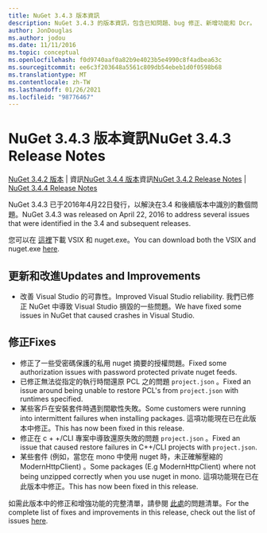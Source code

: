 ```yaml
---
title: NuGet 3.4.3 版本資訊
description: NuGet 3.4.3 的版本資訊，包含已知問題、bug 修正、新增功能和 Dcr。
author: JonDouglas
ms.author: jodou
ms.date: 11/11/2016
ms.topic: conceptual
ms.openlocfilehash: f0d9740aaf0a82b9e4023b5e4990c8f4adbea63c
ms.sourcegitcommit: ee6c3f203648a5561c809db54ebeb1d0f0598b68
ms.translationtype: MT
ms.contentlocale: zh-TW
ms.lasthandoff: 01/26/2021
ms.locfileid: "98776467"
---
```

# <a name="nuget-343-release-notes"></a><span data-ttu-id="04707-103">NuGet 3.4.3 版本資訊</span><span class="sxs-lookup"><span data-stu-id="04707-103">NuGet 3.4.3 Release Notes</span></span>

<span data-ttu-id="04707-104">[NuGet 3.4.2 版本](../release-notes/nuget-3.4.2.md)  |  資訊[NuGet 3.4.4 版本](../release-notes/nuget-3.4.4.md)資訊</span><span class="sxs-lookup"><span data-stu-id="04707-104">[NuGet 3.4.2 Release Notes](../release-notes/nuget-3.4.2.md) | [NuGet 3.4.4 Release Notes](../release-notes/nuget-3.4.4.md)</span></span>

<span data-ttu-id="04707-105">NuGet 3.4.3 已于2016年4月22日發行，以解決在3.4 和後續版本中識別的數個問題。</span><span class="sxs-lookup"><span data-stu-id="04707-105">NuGet 3.4.3 was released on April 22, 2016 to address several issues that were identified in the 3.4 and subsequent releases.</span></span>

<span data-ttu-id="04707-106">您可以在 [這裡](https://dist.nuget.org/index.html)下載 VSIX 和 nuget.exe。</span><span class="sxs-lookup"><span data-stu-id="04707-106">You can download both the VSIX and nuget.exe [here](https://dist.nuget.org/index.html).</span></span>

## <a name="updates-and-improvements"></a><span data-ttu-id="04707-107">更新和改進</span><span class="sxs-lookup"><span data-stu-id="04707-107">Updates and Improvements</span></span>

* <span data-ttu-id="04707-108">改善 Visual Studio 的可靠性。</span><span class="sxs-lookup"><span data-stu-id="04707-108">Improved Visual Studio reliability.</span></span> <span data-ttu-id="04707-109">我們已修正 NuGet 中導致 Visual Studio 損毀的一些問題。</span><span class="sxs-lookup"><span data-stu-id="04707-109">We have fixed some issues in NuGet that caused crashes in Visual Studio.</span></span>

## <a name="fixes"></a><span data-ttu-id="04707-110">修正</span><span class="sxs-lookup"><span data-stu-id="04707-110">Fixes</span></span>

* <span data-ttu-id="04707-111">修正了一些受密碼保護的私用 nuget 摘要的授權問題。</span><span class="sxs-lookup"><span data-stu-id="04707-111">Fixed some authorization issues with password protected private nuget feeds.</span></span>
* <span data-ttu-id="04707-112">已修正無法從指定的執行時間還原 PCL 之的問題 `project.json` 。</span><span class="sxs-lookup"><span data-stu-id="04707-112">Fixed an issue around being unable to restore PCL's from `project.json` with runtimes specified.</span></span>
* <span data-ttu-id="04707-113">某些客戶在安裝套件時遇到間歇性失敗。</span><span class="sxs-lookup"><span data-stu-id="04707-113">Some customers were running into intermittent failures when installing packages.</span></span> <span data-ttu-id="04707-114">這項功能現在已在此版本中修正。</span><span class="sxs-lookup"><span data-stu-id="04707-114">This has now been fixed in this release.</span></span>
* <span data-ttu-id="04707-115">修正在 c + +/CLI 專案中導致還原失敗的問題 `project.json` 。</span><span class="sxs-lookup"><span data-stu-id="04707-115">Fixed an issue that caused restore failures in C++/CLI projects with `project.json`.</span></span>
* <span data-ttu-id="04707-116">某些套件 (例如，當您在 mono 中使用 nuget 時，未正確解壓縮的 ModernHttpClient) 。</span><span class="sxs-lookup"><span data-stu-id="04707-116">Some packages (E.g ModernHttpClient) where not being unzipped correctly when you use nuget in mono.</span></span> <span data-ttu-id="04707-117">這項功能現在已在此版本中修正。</span><span class="sxs-lookup"><span data-stu-id="04707-117">This has now been fixed in this release.</span></span>

<span data-ttu-id="04707-118">如需此版本中的修正和增強功能的完整清單，請參閱 [此處](https://github.com/NuGet/Home/issues?q=is%3Aissue+milestone%3A3.4.3+is%3Aclosed)的問題清單。</span><span class="sxs-lookup"><span data-stu-id="04707-118">For the complete list of fixes and improvements in this release, check out the list of issues [here](https://github.com/NuGet/Home/issues?q=is%3Aissue+milestone%3A3.4.3+is%3Aclosed).</span></span>